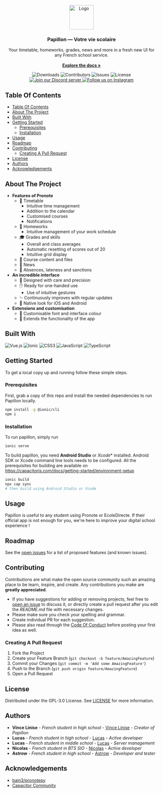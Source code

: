 <br/>
<p align="center">
  <a href="https://github.com/PapillonApp/Papillon">
    <img src="https://i.ibb.co/BL8qgJQ/image.png" alt="Logo" width="80" height="80">
  </a>

  <h3 align="center">Papillon — Votre vie scolaire</h3>

  <p align="center">
    Your timetable, homeworks, grades, news and more in a fresh new UI for any French school service.
    <br/>
    <br/>
    <a href="https://docs.getpapillon.xyz/"><strong>Explore the docs »</strong></a>
  </p>

  <div class="badges" align="center">
        <img alt="Downloads" src="https://img.shields.io/github/downloads/PapillonApp/Papillon/total">
        <img alt="Contributors" src="https://img.shields.io/github/contributors/PapillonApp/Papillon?color=dark-green">
        <img alt="Issues" src="https://img.shields.io/github/issues/PapillonApp/Papillon">
        <img alt="License" src="https://img.shields.io/github/license/PapillonApp/Papillon">
        <br />
        <a href="https://discord.gg/vFmCwSzvAp">
            <img src="https://img.shields.io/badge/Discord-Rejoindre-5865F2?style=flat&amp;logo=discord&amp;logoColor=white" alt="Join our Discord server">
        </a>
        <a href="https://www.instagram.com/thepapillonapp/">
            <img src="https://img.shields.io/badge/Instagram-thepapillonapp-E4405F?style=flat&amp;logo=instagram&amp;logoColor=white" alt="Follow us on Instagram">
        </a>
    </div>
</p>



## Table Of Contents

- [Table Of Contents](#table-of-contents)
- [About The Project](#about-the-project)
- [Built With](#built-with)
- [Getting Started](#getting-started)
	- [Prerequisites](#prerequisites)
	- [Installation](#installation)
- [Usage](#usage)
- [Roadmap](#roadmap)
- [Contributing](#contributing)
	- [Creating A Pull Request](#creating-a-pull-request)
- [License](#license)
- [Authors](#authors)
- [Acknowledgements](#acknowledgements)

## About The Project

* **Features of Pronote**
    - 📆 Timetable
        + Intuitive time management
        + Addition to the calendar
        + Customised courses
        + Notifications
    - 📑 Homeworks
        + Intuitive management of your work schedule
    - 🎓 Grades and skills
        + Overall and class averages
        + Automatic resetting of scores out of 20
        + Intuitive grid display
    - 📂 Course content and files
    - 📰 News
    - 🚪 Absences, lateness and sanctions
* **An incredible interface**
    - 🎨 Designed with care and precision
    - ✋ Ready for one-handed use
        + Use of intuitive gestures
    - ✨ Continuously improves with regular updates
    - 📱 Native look for iOS and Android
* **Extensions and customisation**
    - 🕺 Customisable font and interface colour
    - 🤯 Extends the functionality of the app

## Built With

![Vue.js](https://img.shields.io/badge/vuejs-%2335495e.svg?style=for-the-badge&logo=vuedotjs&logoColor=%234FC08D)
![Ionic](https://img.shields.io/badge/Ionic-%233880FF.svg?style=for-the-badge&logo=Ionic&logoColor=white)
![CSS3](https://img.shields.io/badge/css3-%231572B6.svg?style=for-the-badge&logo=css3&logoColor=white)
![JavaScript](https://img.shields.io/badge/javascript-%23323330.svg?style=for-the-badge&logo=javascript&logoColor=%23F7DF1E)
![TypeScript](https://img.shields.io/badge/typescript-%23007ACC.svg?style=for-the-badge&logo=typescript&logoColor=white)

## Getting Started

To get a local copy up and running follow these simple steps.

### Prerequisites

First, grab a copy of this repo and install the needed dependencies to run Papillon locally.

```sh
npm install -g @ionic/cli
npm i
```

### Installation

To run papillon, simply run
```sh
ionic serve
```

To build papillon, you need **Android Studio** or *Xcode** installed.
Android SDK or Xcode command line tools needs to be configured. All the prerequisites for building are available on https://capacitorjs.com/docs/getting-started/environment-setup
```sh
ionic build
npx cap sync
# then build using Android Studio or Xcode
```

## Usage

Papillon is useful to any student using Pronote or EcoleDirecte. If their official app is not enough for you, we're here to improve your digital school experience !

## Roadmap

See the [open issues](https://github.com/PapillonApp/Papillon/issues) for a list of proposed features (and known issues).

## Contributing

Contributions are what make the open source community such an amazing place to be learn, inspire, and create. Any contributions you make are **greatly appreciated**.
* If you have suggestions for adding or removing projects, feel free to [open an issue](https://github.com/PapillonApp/Papillon/issues/new) to discuss it, or directly create a pull request after you edit the *README.md* file with necessary changes.
* Please make sure you check your spelling and grammar.
* Create individual PR for each suggestion.
* Please also read through the [Code Of Conduct](https://github.com/PapillonApp/Papillon/blob/main/CODE_OF_CONDUCT.md) before posting your first idea as well.

### Creating A Pull Request

1. Fork the Project
2. Create your Feature Branch (`git checkout -b feature/AmazingFeature`)
3. Commit your Changes (`git commit -m 'Add some AmazingFeature'`)
4. Push to the Branch (`git push origin feature/AmazingFeature`)
5. Open a Pull Request

## License

Distributed under the GPL-3.0 License. See [LICENSE](https://github.com/PapillonApp/Papillon/blob/main/LICENSE.md) for more information.

## Authors

* **Vince Linise** - *French student in high school* - [Vince Linise](https://github.com/ecnivtwelve/) - *Creator of Papillon*
* **Lucas** - *French student in high school* - [Lucas](https://github.com/lucas-luchack) - *Active developer*
* **Lucas** - *French student in middle school* - [Lucas](https://github.com/tryon-dev) - *Server management*
* **Nicolas** - *French student in BTS SIO* - [Nicolas](https://github.com/andronedev) - *Active developer*
* **Astrow** - *French student in high school* - [Astrow](https://github.com/Astrow25) - *Developer and tester*

## Acknowledgements

* [bain3/pronotepy](https://github.com/bain3/pronotepy/)
* [Capacitor Community](https://github.com/capacitor-community)
